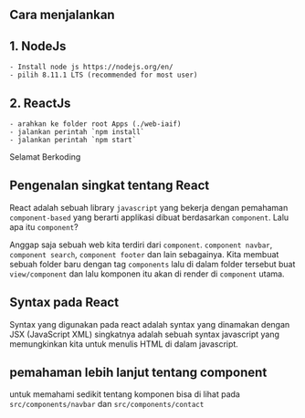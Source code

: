 ## Cara menjalankan

## 1. NodeJs
    - Install node js https://nodejs.org/en/
    - pilih 8.11.1 LTS (recommended for most user)
## 2. ReactJs
    - arahkan ke folder root Apps (./web-iaif)
    - jalankan perintah `npm install`
    - jalankan perintah `npm start`
Selamat Berkoding


## Pengenalan singkat tentang React

React adalah sebuah library `javascript` yang bekerja dengan pemahaman `component-based` yang berarti applikasi dibuat berdasarkan `component`. Lalu apa itu `component`?

Anggap saja sebuah web kita terdiri dari `component`. `component navbar`, `component search`, `component footer` dan lain sebagainya. Kita membuat sebuah folder baru dengan tag `components` lalu di dalam folder tersebut buat `view/component` dan lalu komponen itu akan di render di `component` utama.

## Syntax pada React

Syntax yang digunakan pada react adalah syntax yang dinamakan dengan JSX (JavaScript XML) singkatnya adalah sebuah syntax javascript yang memungkinkan kita untuk menulis HTML di dalam javascript.

## pemahaman lebih lanjut tentang component

untuk memahami sedikit tentang komponen bisa di lihat pada `src/components/navbar` dan `src/components/contact`
